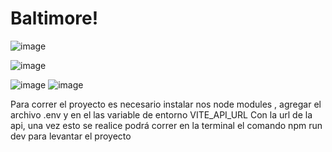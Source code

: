 # Baltimore! 

![image](https://github.com/mparra43/order-manager-client/assets/66500440/121d0fd7-1588-48d6-813f-8a3710f09864)

![image](https://github.com/mparra43/order-manager-client/assets/66500440/2bf1582a-2301-4e23-bed0-aba585a087a9)

![image](https://github.com/mparra43/order-manager-client/assets/66500440/b9f514ba-357a-4706-8cf9-4c8317a6d14b)
![image](https://github.com/mparra43/order-manager-client/assets/66500440/015ad19d-6856-4b4a-81a8-6ebb4c4e63fd)

Para correr el proyecto es necesario instalar nos node modules , agregar el archivo .env y en el las variable de entorno VITE_API_URL
Con la url de la api, una vez esto se realice podrá  correr en la terminal el comando  npm run dev para levantar el proyecto 



